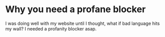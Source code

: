 # Why you need a profane blocker
I was doing well with my website until I thought, what if bad language hits my wall? I needed a profanity blocker asap.
